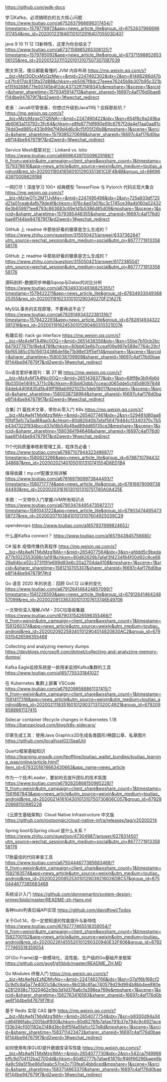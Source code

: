 https://github.com/wdk-docs


学习Kafka，必须搞明白的五大核心问题
https://www.toutiao.com/a6752637966696317454/?timestamp=1579779972&app=news_article_lite&group_id=6752637966696317454&req_id=202001231946110101291640705503D407

java 9 10 11 12 13新特性，这里为你总结全了
https://www.toutiao.com/a6737159885265306125/?timestamp=1579785092&app=news_article_lite&group_id=6737159885265306125&req_id=20200123211132010131075073070B7039

图文并茂，傻瓜都能看懂的 JVM 内存布局
https://mp.weixin.qq.com/s?__biz=MzI3ODcxMzQzMw==&mid=2247492302&idx=2&sn=81486286d47bc47fc617dc813fa37d88&chksm=eb5067f8dc27eeee76245b8b307b95c321be115fd268677fe00745b4f2dc43732ff7f4f8341c&mpshare=1&scene=1&srcid=&sharer_sharetime=1579345914713&sharer_shareid=16697c4af176d0bae6f144be947679f7&rd2werd=1#wechat_redirect


老表：Java8尽管很香，你想过升级到Java11吗？会踩那些坑？
https://mp.weixin.qq.com/s?__biz=MzIzMzgxOTQ5NA==&mid=2247490422&idx=1&sn=854f8c9a249badb6083a113792c3fc64&chksm=e8fe877fdf890e69c6767f2da4e11aa0aa81c74dd3ed885c433b99d7f49d4d6c8cf5f05f26b8&mpshare=1&scene=1&srcid=&sharer_sharetime=1579385270698&sharer_shareid=16697c4af176d0bae6f144be947679f7&rd2werd=1#wechat_redirect

Service Mesh框架对比：Linkerd vs. Istio
https://www.toutiao.com/a6669643970009629188/?tt_from=weixin&utm_campaign=client_share&wxshare_count=1&timestamp=1579378616&app=news_article&utm_source=weixin&utm_medium=toutiao_android&req_id=202001190416560101290351361CDF4B4B&group_id=6669643970009629188

一网打尽！深度学习 100+ 经典模型 TensorFlow 与 Pytorch 代码实现大集合
https://mp.weixin.qq.com/s?__biz=MzIwOTc2MTUyMg==&mid=2247495498&idx=2&sn=725a933df725d21a01ceab4afb79de4f&chksm=976c4ad7a01bc3c1745ce39a4b160a024326e3b659971ee8793c863683c69e1d1b5386d85d09&mpshare=1&scene=1&srcid=&sharer_sharetime=1579385448355&sharer_shareid=16697c4af176d0bae6f144be947679f7&rd2werd=1#wechat_redirect



GitHub 上 readme 中那些好看的徽章是怎么生成的？
https://www.zhihu.com/question/315050421/answer/633736264?utm_source=wechat_session&utm_medium=social&utm_oi=867777191335858176

GitHub 上 readme 中那些好看的徽章是怎么生成的？
https://www.zhihu.com/question/315050421/answer/617238504?utm_source=wechat_session&utm_medium=social&utm_oi=867777191335858176


源码剖析-数据同步神器Sqoop与Datax的对比分析
https://www.toutiao.com/a6783493304936825355/?timestamp=1579422211&app=news_article_lite&group_id=6783493304936825355&req_id=202001191623310101290340270F21A27E

MySQL事务的实现原理，不要再说不会了
https://www.toutiao.com/a6782814934322381316/?timestamp=1579422293&app=news_article_lite&group_id=6782814934322381316&req_id=202001191624530101290480310321E07A


有趣实验: hack go interface
https://mp.weixin.qq.com/s?__biz=MzAxMTA4Njc0OQ==&mid=2651438356&idx=1&sn=55be7b10cb2bc6479377671b18eb478f&chksm=80bb63e6b7cceaf09e997e589e7764c29cf6bf65385c01b156134386def8e71b98ef3ff5ef14&mpshare=1&scene=1&srcid=&sharer_sharetime=1580038709908&sharer_shareid=16697c4af176d0bae6f144be947679f7&rd2werd=1#wechat_redirect


Go语言爱好者周刊：第 27 期
https://mp.weixin.qq.com/s?__biz=MzAxMTA4Njc0OQ==&mid=2651438377&idx=1&sn=68ff8e3b94b6d9b0350e14f4fc3711c0&chksm=80bb63dbb7cceacd065dde5cfd5d809784864deb4406835d5b49ff189ab9921025c1deb18017&mpshare=1&scene=1&srcid=&sharer_sharetime=1580038738964&sharer_shareid=16697c4af176d0bae6f144be947679f7&rd2werd=1#wechat_redirect


合集| 21 篇技术文章，带你从零入门 K8s
https://mp.weixin.qq.com/s?__biz=MzAwNTMxMzg1MA==&mid=2654077461&idx=2&sn=529481d80aa8f0fdf3efc7a3ad88aa0c&chksm=80d82640b7afaf56479484cf3340370c7b5e43d7322f934bccd37e16b54b49ad89dd85f35ce3&mpshare=1&scene=1&srcid=&sharer_sharetime=1580364194646&sharer_shareid=16697c4af176d0bae6f144be947679f7&rd2werd=1#wechat_redirect


11个代码质量审核和管理工具，程序员必备！
https://www.toutiao.com/a6788710794432348687/?timestamp=1580623266&app=news_article_lite&group_id=6788710794432348687&req_id=202002021401050101310741554D6ED1B4


值得收藏！my.cnf配置文档详解
https://www.toutiao.com/a6781697909973844493/?timestamp=1580717774&app=news_article_lite&group_id=6781697909973844493&req_id=202002031616130101310751740A0A425E

多图：一文带你入门掌握JVM所有知识点
https://www.toutiao.com/a6790347449547358727/?timestamp=1581043122&app=news_article_lite&group_id=6790347449547358727&req_id=2020020710384101013107604925039C29


opendevops
https://www.toutiao.com/a1657937699824652/

什么是Kafka connect？
https://www.toutiao.com/a1657943945756680/

C# 版本 疫情传播仿真程序
https://mp.weixin.qq.com/s?__biz=MzAwNTMxMzg1MA==&mid=2654077564&idx=3&sn=afddd5c9beda477b1022553086c1a191&chksm=80d82629b7afaf3f4234f84f00d92c8ce6829a94bce52c3731f91e699d83e6c20a2704da4108&mpshare=1&scene=1&srcid=&sharer_sharetime=1581210705307&sharer_shareid=16697c4af176d0bae6f144be947679f7#rd

Go 语言 2020 年的状态：回顾 Go1.12 以来的变化
https://www.toutiao.com/a6791264146424857099/?timestamp=1581226593&app=news_article_lite&group_id=6791264146424857099&req_id=2020020913363301013107613746E49706

一文带你深入理解JVM - ZGC垃圾收集器
https://www.toutiao.com/i6790315426598355468/?tt_from=weixin&utm_campaign=client_share&wxshare_count=1&timestamp=1581260374&app=news_article&utm_source=weixin&utm_medium=toutiao_android&req_id=2020020922593401012904014820830AC2&group_id=6790315426598355468

Collecting and analyzing memory dumps
https://devblogs.microsoft.com/dotnet/collecting-and-analyzing-memory-dumps/

Kafka Eagle监控系统是一款用来监控Kafka集群的工具
https://www.toutiao.com/a1657755331841027

在 Kubernetes 集群上部署 VSCode
https://www.toutiao.com/a6792098588861137415/?tt_from=weixin&utm_campaign=client_share&wxshare_count=1&timestamp=1581417316&app=news_article&utm_source=weixin&utm_medium=toutiao_android&req_id=20200211183516010129037137020C4921&group_id=6792098588861137415

Sidecar container lifecycle changes in Kubernetes 1.18
https://banzaicloud.com/blog/k8s-sidecars/


印章生成工具：使用Java Graphics2D生成各类圆形/椭圆公章、私章图片
https://github.com/localhost02/SealUtil


Quartz框架基础知识
https://learning.snssdk.com/feoffline/toutiao_wallet_bundles/toutiao_learning_wap/online/article.html?item_id=6793201878663430663&app_name=news_article


作为一个技术Leader，要如何去提升团队的技术氛围
https://www.toutiao.com/a6792820868150985228/?tt_from=weixin&utm_campaign=client_share&wxshare_count=1&timestamp=1581667843&app=news_article&utm_source=weixin&utm_medium=toutiao_android&req_id=202002141610430101310750730806C057&group_id=6792820868150985228

《云原生基础架构》Cloud Native Infrastructure 中文版
https://github.com/rootsongjc/cloud-native-infra/releases/tag/v20200214


Spring boot与Spring cloud 是什么关系？
https://www.zhihu.com/question/47304987/answer/627831450?utm_source=wechat_session&utm_medium=social&utm_oi=867777191335858176


17款最佳的代码审查工具
https://www.toutiao.com/a6750444677385683468/?tt_from=weixin&utm_campaign=client_share&wxshare_count=1&timestamp=1582163574&app=news_article&utm_source=weixin&utm_medium=toutiao_android&req_id=20200220095253010129039216026DBC57&group_id=6750444677385683468


系统设计入门
https://github.com/donnemartin/system-design-primer/blob/master/README-zh-Hans.md




各种todo列表后端API实现
https://github.com/davidfowl/Todos


关于Go1.14，你一定想知道的性能提升与新特性
https://www.toutiao.com/i6792777465518359054/?tt_from=weixin&utm_campaign=client_share&wxshare_count=1&timestamp=1582700152&app=news_article&utm_source=weixin&utm_medium=toutiao_android&req_id=202002261455520101290320940E32F606&group_id=6792777465518359054


GF(Go Frame)是一款模块化、高性能、生产级的Go基础开发框架
https://github.com/gogf/gf/blob/master/README_ZH.MD

Go Modules 终极入门
https://mp.weixin.qq.com/s?__biz=MzAwNzEzNDMyNg==&mid=2247483766&idx=1&sn=07a1f6b168cf20c9d1c8a5a77e4001c5&chksm=9b038c6fac740579d29d994b8bb4ee890ea2812938c71020462e1bb3d1d376a6cfa398ea769e&mpshare=1&scene=1&srcid=&sharer_sharetime=1582763416583&sharer_shareid=16697c4af176d0bae6f144be947679f7#rd

基于 Redis 实现 CAS 操作
https://mp.weixin.qq.com/s?__biz=MzAwNTMxMzg1MA==&mid=2654077754&idx=7&sn=b9300d94a34cd64f86fabc2005bdf900&chksm=80d8276fb7afae791b37e794c9c6921acef33b34cf001182e2148d3bc9df5f4a5fafcc127e8d&mpshare=1&scene=1&srcid=&sharer_sharetime=1583711423472&sharer_shareid=16697c4af176d0bae6f144be947679f7&rd2werd=1#wechat_redirect

如何使用有序GUID提升数据库读写性能
https://mp.weixin.qq.com/s?__biz=MzAwNTMxMzg1MA==&mid=2654077730&idx=2&sn=542ca7f49988bffc9d704112ba2700dd&chksm=80d82777b7afae61876cff46f66296baee6b4a9c59a5f1be86d1eabc57ce2c713fea54bb6ced&mpshare=1&scene=1&srcid=&sharer_sharetime=1583714863370&sharer_shareid=16697c4af176d0bae6f144be947679f7&rd2werd=1#wechat_redirect
